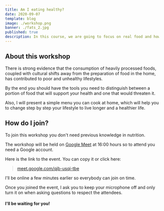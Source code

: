```yaml
---
title: Am I eating healthy?
date: 2020-09-07
template: blog
image: ./workshop.png
banner: ./fats_2.jpg
published: true
description: In this course, we are going to focus on real food and how to identify if we are missing nutrients in our diet
---
```


## About this workshop

There is strong evidence that the consumption of heavily processed foods, coupled with cultural shifts away from the preparation of food in the home, has contributed to poor and unhealthy lifestyles.

By the end you should have the tools you need to distinguish between a portion of food that will support your health and one that would threaten it.

Also, I will present a simple menu you can cook at home, which will help you to change step by step your lifestyle to live longer and a healthier life.

## How do I join?

To join this workshop you don't need previous knowledge in nutrition.

The workshop will be held on [Google Meet](https://meet.google.com) at 16:00 hours so to attend you need a Google account.

Here is the link to the event. You can copy it or click here:

> <a href="https://meet.google.com/qjb-usqi-tbe" target="_blank" rel="noopener noreferrer">meet.google.com/qjb-usqi-tbe</a>

I'll be online a few minutes earlier so everybody can join on time.

Once you joined the event, I ask you to keep your microphone off and only turn it on when asking questions to respect the attendees.

#### I'll be waiting for you!

